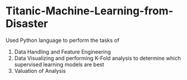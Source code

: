 # Titanic-Machine-Learning-from-Disaster

Used Python language to perform the tasks of 
1. Data Handling and Feature Engineering
2. Data Visualizing and performing K-Fold analysis to determine which supervised learning models are best
3. Valuation of Analysis
